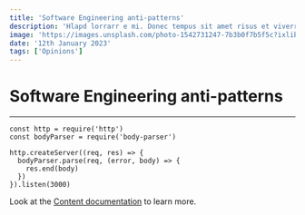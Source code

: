 ```yaml
---
title: 'Software Engineering anti-patterns'
description: 'Hlapd lorrarr e mi. Donec tempus sit amet risus et viverra. Nulla facilisi. Ut quis posuere nisl.'
image: 'https://images.unsplash.com/photo-1542731247-7b3b0f7b5f5c?ixlib=rb-1.2.1&ixid=eyJhcHBfaWQiOjEyMDd9&auto=format&fit=crop&w=1350&q=80'
date: '12th January 2023'
tags: ['Opinions']
---
```


# Software Engineering anti-patterns

---

```js{1,3-5}[server.js]
const http = require('http')
const bodyParser = require('body-parser')

http.createServer((req, res) => {
  bodyParser.parse(req, (error, body) => {
    res.end(body)
  })
}).listen(3000)
```

Look at the [Content documentation](https://content-v2.nuxtjs.org/) to learn more.
